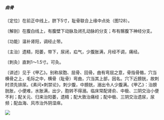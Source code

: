 ##### 曲骨

〔定位〕在前正中线上，脐下5寸，耻骨联合上缘中点处（图128）。

〔解剖〕在腹白线上，有腹壁下动脉及闭孔动脉的分支；布有髂腹下神经分支。

〔功能〕温补肾阳，调经止带。

〔主治〕遗精，阳萎，带下，尿闭，疝气，少腹胀满，月经不调，痛经。

〔刺灸〕直刺1〜1.5寸。可灸。

〔讲述〕见于《甲乙》。别称尿胞、屈骨、回骨。曲有弯屈之意，骨指骨骼，穴当横骨之上，毛际之中，横骨（耻骨）弯曲，穴当其上部，因名。穴下近膀胱，故刺时须先排尿。《素问•刺禁论》，刺少腹，中膀胱，溺出令人少腹满。《甲乙》：治膀胱胀，小便难，水胀满，出少，胞转不得溺。临床常配肾俞、中极、三阴交治小便不利；配关元、归来治阳萎，遗精；配大敦治痛经；配中极、三阴交治遗尿，尿频；配血海、风市治外阴湿痒。

![](./img/图128.jpg)
